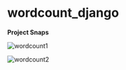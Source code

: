 # wordcount_django
**Project Snaps**

![wordcount1](https://user-images.githubusercontent.com/26877679/81256692-f32fc900-9050-11ea-9f8f-41943cf7671b.jpg)

![wordcount2](https://user-images.githubusercontent.com/26877679/81256764-2c683900-9051-11ea-8a69-5a3346c09da7.jpg)

